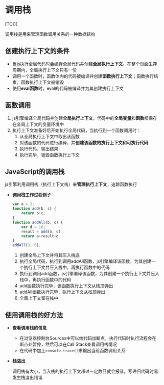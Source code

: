 # 调用栈

[TOC]

调用栈是用来管理函数调用关系的一种数据结构



## 创建执行上下文的条件

- 当js执行全局代码时会编译全局代码并创建**全局执行上下文**。在整个页面生存周期内，全局执行上下文只有一份
- 调用一个函数时，函数体内的代码被编译并创建**函数执行上下文**；函数执行结束，函数执行上下文被销毁
- 使用**eval函数**时，eval的代码被编译并为其创建执行上下文



## 函数调用

1. js引擎编译全局代码并创建**全局执行上下文**，代码中的**全局变量**和**函数**都保存在全局上下文的变量环境中
2. 执行上下文准备好后开始执行全局代码，当执行到一个函数调用时：
   1. 从全局执行上下文中取出该函数
   2. 对该函数的代码进行编译，并**创建该函数的执行上下文和可执行代码**
   3. 执行代码，输出结果
   4. 执行完毕，销毁函数执行上下文



## JavaScript的调用栈

js引擎利用调用栈（执行上下文栈）来**管理执行上下文**，追踪函数执行

- **调用栈工作过程例子**

  ```javascript
  var a = 2;
  function add(b, c) {
      return b+c;
  }
  function addAll(b, c) {
      var d = 10;
      result = add(b, c)
      return a+result+d
  }
  addAll(3, 6);
  ```

  1. 创建全局上下文并将其压入栈底
  2. 执行全局代码，执行到调用addAll函数，js引擎编译该函数，为其创建一个执行上下文并压入栈中，再执行函数中的代码
  3. 执行到调用add函数，js引擎编译该函数，为其创建一个执行上下文并压入栈中，再执行函数中的代码
  4. add函数执行完毕，该函数执行上下文从栈顶弹出
  5. addAll函数执行完毕，执行上下文从栈顶弹出
  6. 全局上下文留在栈中



## 使用调用栈的好方法

- **查看调用栈的信息**

  - 在浏览器控制台Sources中可以给代码加断点，执行代码时执行流程会在断点处暂停，然后可以在Call Stack查看调用栈情况
  - 在代码中加上`console.trace()`来输出当前函数调用关系

- **栈溢出**

  调用栈有大小，当入栈的执行上下文超过一定数目就会报错，写递归代码时易发生栈溢出错误


